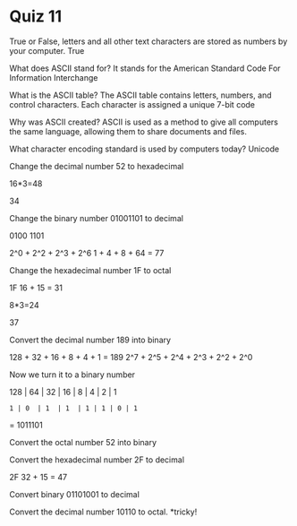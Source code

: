 # Quiz 11

True or False, letters and all other text characters are stored as numbers by your computer.
True

What does ASCII stand for?
It stands for the American Standard Code For Information Interchange

What is the ASCII table?
The ASCII table contains letters, numbers, and control characters. Each character is assigned a unique 7-bit code

Why was ASCII created?
ASCII is used as a method to give all computers the same language, allowing them to share documents and files.

What character encoding standard is used by computers today?
Unicode

Change the decimal number 52 to hexadecimal

16\*3=48

34

Change the binary number 01001101 to decimal

0100 1101

2^0 + 2^2 + 2^3 + 2^6
1 + 4 + 8 + 64 = 77

Change the hexadecimal number 1F to octal

1F
16 + 15 = 31

8\*3=24

37

Convert the decimal number 189 into binary

128 + 32 + 16 + 8 + 4 + 1 = 189
2^7 + 2^5 + 2^4 + 2^3 + 2^2 + 2^0

Now we turn it to a binary number

128 | 64 | 32 | 16 | 8 | 4 | 2 | 1

    1 | 0  | 1 	| 1  | 1 | 1 | 0 | 1

= 1011101

Convert the octal number 52 into binary

Convert the hexadecimal number 2F to decimal

2F
32 + 15 = 47

Convert binary 01101001 to decimal

Convert the decimal number 10110 to octal. \*tricky!
